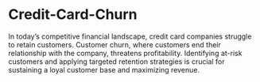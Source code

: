 # Credit-Card-Churn
In today’s competitive financial landscape, credit card companies struggle to retain customers. Customer churn, where customers end their relationship with the company, threatens profitability. Identifying at-risk customers and applying targeted retention strategies is crucial for sustaining a loyal customer base and maximizing revenue.
